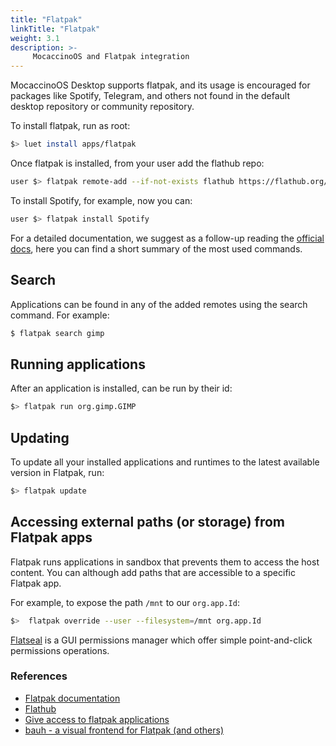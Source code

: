 ```yaml
---
title: "Flatpak"
linkTitle: "Flatpak"
weight: 3.1
description: >-
     MocaccinoOS and Flatpak integration
---
```


MocaccinoOS Desktop supports flatpak, and its usage is encouraged for packages like Spotify, Telegram, and others not found in the default desktop repository or community repository.

To install flatpak, run as root:

```bash
$> luet install apps/flatpak
```

Once flatpak is installed, from your user add the flathub repo:

```bash
user $> flatpak remote-add --if-not-exists flathub https://flathub.org/repo/flathub.flatpakrepo
```

To install Spotify, for example, now you can: 

```bash
user $> flatpak install Spotify
```

For a detailed documentation, we suggest as a follow-up reading the [official docs](https://docs.flatpak.org/en/latest/using-flatpak.html), here you can find a short summary of the most used commands.

## Search

Applications can be found in any of the added remotes using the search command. For example:

```bash
$ flatpak search gimp
```

## Running applications

After an application is installed, can be run by their id:

```bash
$> flatpak run org.gimp.GIMP
```

## Updating

To update all your installed applications and runtimes to the latest available version in Flatpak, run:

```bash
$> flatpak update
```

## Accessing external paths (or storage) from Flatpak apps

Flatpak runs applications in sandbox that prevents them to access the host content. 
You can although add paths that are accessible to a specific Flatpak app.

For example, to expose the path `/mnt` to our `org.app.Id`:

```bash
$>  flatpak override --user --filesystem=/mnt org.app.Id
```

[Flatseal](https://flathub.org/apps/details/com.github.tchx84.Flatseal) is a GUI permissions manager which offer simple point-and-click permissions operations. 

### References

- [Flatpak documentation](https://docs.flatpak.org/en/latest/using-flatpak.html)
- [Flathub](https://flathub.org/)
- [Give access to flatpak applications](https://davejansen.com/give-full-filesystem-access-to-flatpak-installed-applications/)
- [bauh - a visual frontend for Flatpak (and others)](https://github.com/vinifmor/bauh)
